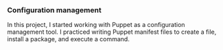 ### Configuration management

In this project, I started working with Puppet as a configuration management tool. I practiced writing Puppet manifest files to create a file, install a package, and execute a command.